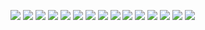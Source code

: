 [![](https://github-readme-stats.vercel.app/api/pin/?username=FayasNoushad&repo=Pet-Names)](https://github.com/FayasNoushad/Pet-Names)
[![](https://github-readme-stats.vercel.app/api/pin/?username=FayasNoushad&repo=Dog-Facts)](https://github.com/FayasNoushad/Dog-Facts)
[![](https://github-readme-stats.vercel.app/api/pin/?username=FayasNoushad&repo=Cat-Facts)](https://github.com/FayasNoushad/Cat-Facts)
[![](https://github-readme-stats.vercel.app/api/pin/?username=FayasNoushad&repo=Jokes)](https://github.com/FayasNoushad/Jokes)
[![](https://github-readme-stats.vercel.app/api/pin/?username=FayasNoushad&repo=YouTube-Tags)](https://github.com/FayasNoushad/YouTube-Tags)
[![](https://github-readme-stats.vercel.app/api/pin/?username=FayasNoushad&repo=Random-Cats-Photos)](https://github.com/FayasNoushad/Random-Cats-Photos)
[![](https://github-readme-stats.vercel.app/api/pin/?username=FayasNoushad&repo=Telegraph)](https://github.com/FayasNoushad/YouTube-Tags)
[![](https://github-readme-stats.vercel.app/api/pin/?username=FayasNoushad&repo=Country-Info)](https://github.com/FayasNoushad/Country-Info)
[![](https://github-readme-stats.vercel.app/api/pin/?username=FayasNoushad&repo=Corona-Info)](https://github.com/FayasNoushad/Corona-Info)
[![](https://github-readme-stats.vercel.app/api/pin/?username=FayasNoushad&repo=Play-Store-Search)](https://github.com/FayasNoushad/Play-Store-Search)
[![](https://github-readme-stats.vercel.app/api/pin/?username=FayasNoushad&repo=YouTube-Search)](https://github.com/FayasNoushad/YouTube-Search)
[![](https://github-readme-stats.vercel.app/api/pin/?username=FayasNoushad&repo=Profile-Views-Hack)](https://github.com/FayasNoushad/Profile-Views-Hack)
[![](https://github-readme-stats.vercel.app/api/pin/?username=FayasNoushad&repo=String-to-Hashtag)](https://github.com/FayasNoushad/String-to-Hashtag)
[![](https://github-readme-stats.vercel.app/api/pin/?username=FayasNoushad&repo=High-School-ICT)](https://github.com/FayasNoushad/High-School-ICT)
[![](https://github-readme-stats.vercel.app/api/pin/?username=FayasNoushad&repo=Account-Create-Python)](https://github.com/FayasNoushad/Account-Create-Python)
